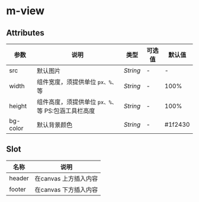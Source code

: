 # m-view

## Attributes
| 参数     | 说明                                               | 类型     | 可选值 | 默认值   |
| -------- | -------------------------------------------------- | -------- | ------ | -------- |
| src      | 默认图片                                           | *String* | -      | -        |
| width    | 组件宽度，须提供单位 `px、%、`等                   | *String* | -      | 100%     |
| height   | 组件高度，须提供单位 `px、%、`等 PS:包涵工具栏高度 | *String* | -      | 100%     |
| bg-color | 默认背景颜色                                       | *String* | -      | \#1f2430 |

## Slot
| 名称   | 说明                  |
| ------ | --------------------- |
| header | 在canvas 上方插入内容 |
| footer | 在canvas 下方插入内容 |